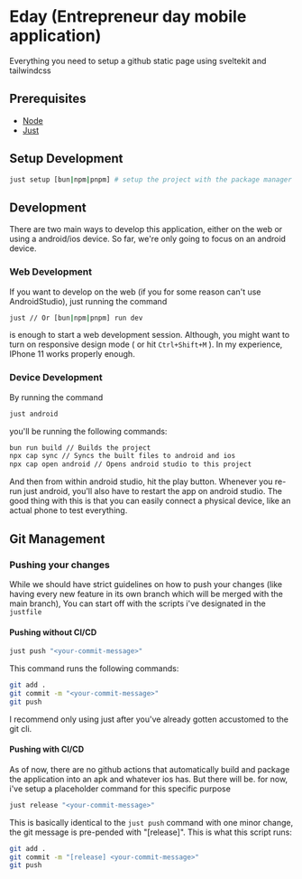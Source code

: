 # Eday (Entrepreneur day mobile application)

Everything you need to setup a github static page using sveltekit and tailwindcss

## Prerequisites
- [Node](https://nodejs.org/en/download)
- [Just](https://github.com/casey/just)

## Setup Development
```bash
just setup [bun|npm|pnpm] # setup the project with the package manager of your choice
```

## Development
There are two main ways to develop this application, either on the web or using a android/ios device. So far, we're only going to focus on an android device. 

### Web Development
If you want to develop on the web (if you for some reason can't use AndroidStudio), just running the command
```bash
just // Or [bun|npm|pnpm] run dev
```
is enough to start a web development session. Although, you might want to turn on responsive design mode ( or hit `Ctrl+Shift+M` ). In my experience, IPhone 11 works properly enough.

### Device Development
By running the command
```bash
just android
```
you'll be running the following commands:
```bash
bun run build // Builds the project
npx cap sync // Syncs the built files to android and ios
npx cap open android // Opens android studio to this project
```
And then from within android studio, hit the play button. Whenever you re-run just android, you'll also have to restart the app on android studio. The good thing with this is that you can easily connect a physical device, like an actual phone to test everything.


## Git Management

### Pushing your changes
While we should have strict guidelines on how to push your changes (like having every new feature in its own branch which will be merged with the main branch), You can start off with the scripts i've designated in the `justfile`

#### Pushing without CI/CD
```bash
just push "<your-commit-message>"
```
This command runs the following commands:
```bash
git add .
git commit -m "<your-commit-message>"
git push
```
I recommend only using just after you've already gotten accustomed to the git cli.

#### Pushing with CI/CD
As of now, there are no github actions that automatically build and package the application into an apk and whatever ios has. But there will be. for now, i've setup a placeholder command for this specific purpose
```bash
just release "<your-commit-message>"
```
This is basically identical to the `just push` command with one minor change, the git message is pre-pended with "[release]". This is what this script runs:
```bash
git add .
git commit -m "[release] <your-commit-message>"
git push
```